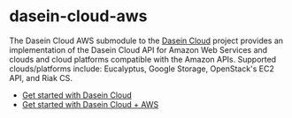 dasein-cloud-aws
================

The Dasein Cloud AWS submodule to the [Dasein Cloud](https://github.com/greese/dasein-cloud) project provides
an implementation of the Dasein Cloud API for Amazon Web Services and clouds and cloud platforms compatible with
the Amazon APIs. Supported clouds/platforms include: Eucalyptus, Google Storage, OpenStack's EC2 API, and Riak CS.

* [Get started with Dasein Cloud](https://github.com/dasein-cloud)
* [Get started with Dasein Cloud + AWS](https://github.com/greese/dasein-cloud-aws/wiki)
